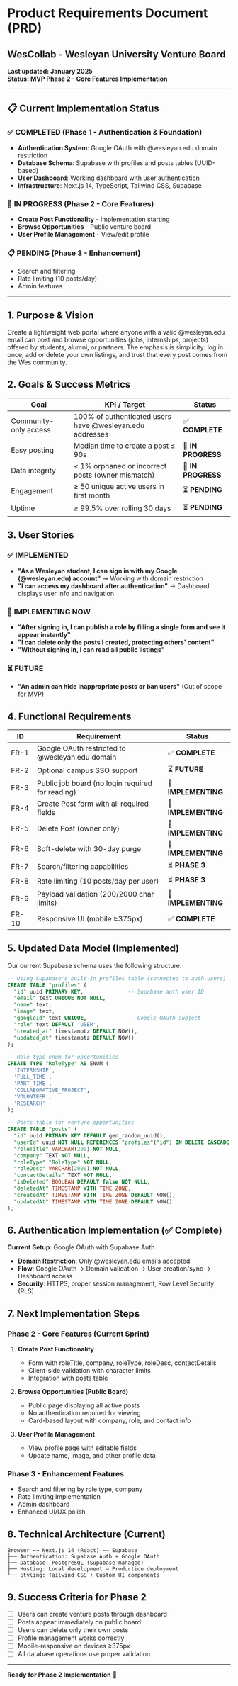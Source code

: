 # Product Requirements Document (PRD)
## WesCollab - Wesleyan University Venture Board
**Last updated: January 2025**  
**Status: MVP Phase 2 - Core Features Implementation**

---

## 📋 Current Implementation Status

### ✅ **COMPLETED (Phase 1 - Authentication & Foundation)**
- **Authentication System**: Google OAuth with @wesleyan.edu domain restriction
- **Database Schema**: Supabase with profiles and posts tables (UUID-based)
- **User Dashboard**: Working dashboard with user authentication
- **Infrastructure**: Next.js 14, TypeScript, Tailwind CSS, Supabase

### 🔄 **IN PROGRESS (Phase 2 - Core Features)**
- **Create Post Functionality** - Implementation starting
- **Browse Opportunities** - Public venture board
- **User Profile Management** - View/edit profile

### 📋 **PENDING (Phase 3 - Enhancement)**
- Search and filtering
- Rate limiting (10 posts/day)
- Admin features

---

## 1. Purpose & Vision
Create a lightweight web portal where anyone with a valid @wesleyan.edu email can post and browse opportunities (jobs, internships, projects) offered by students, alumni, or partners. The emphasis is simplicity: log in once, add or delete your own listings, and trust that every post comes from the Wes community.

## 2. Goals & Success Metrics
| Goal | KPI / Target | Status |
|------|--------------|--------|
| Community-only access | 100% of authenticated users have @wesleyan.edu addresses | ✅ **COMPLETE** |
| Easy posting | Median time to create a post ≤ 90s | 🔄 **IN PROGRESS** |
| Data integrity | < 1% orphaned or incorrect posts (owner mismatch) | 🔄 **IN PROGRESS** |
| Engagement | ≥ 50 unique active users in first month | ⏳ **PENDING** |
| Uptime | ≥ 99.5% over rolling 30 days | ⏳ **PENDING** |

## 3. User Stories

### ✅ **IMPLEMENTED**
- **"As a Wesleyan student, I can sign in with my Google (@wesleyan.edu) account"** → Working with domain restriction
- **"I can access my dashboard after authentication"** → Dashboard displays user info and navigation

### 🔄 **IMPLEMENTING NOW**
- **"After signing in, I can publish a role by filling a single form and see it appear instantly"**
- **"I can delete only the posts I created, protecting others' content"**
- **"Without signing in, I can read all public listings"**

### ⏳ **FUTURE**
- **"An admin can hide inappropriate posts or ban users"** (Out of scope for MVP)

## 4. Functional Requirements

| ID | Requirement | Status |
|----|-------------|--------|
| FR-1 | Google OAuth restricted to @wesleyan.edu domain | ✅ **COMPLETE** |
| FR-2 | Optional campus SSO support | ⏳ **FUTURE** |
| FR-3 | Public job board (no login required for reading) | 🔄 **IMPLEMENTING** |
| FR-4 | Create Post form with all required fields | 🔄 **IMPLEMENTING** |
| FR-5 | Delete Post (owner only) | 🔄 **IMPLEMENTING** |
| FR-6 | Soft-delete with 30-day purge | 🔄 **IMPLEMENTING** |
| FR-7 | Search/filtering capabilities | ⏳ **PHASE 3** |
| FR-8 | Rate limiting (10 posts/day per user) | ⏳ **PHASE 3** |
| FR-9 | Payload validation (200/2000 char limits) | 🔄 **IMPLEMENTING** |
| FR-10 | Responsive UI (mobile ≥375px) | ✅ **COMPLETE** |

## 5. Updated Data Model (Implemented)

Our current Supabase schema uses the following structure:

```sql
-- Using Supabase's built-in profiles table (connected to auth.users)
CREATE TABLE "profiles" (
  "id" uuid PRIMARY KEY,              -- Supabase auth user ID
  "email" text UNIQUE NOT NULL,
  "name" text,
  "image" text,
  "googleId" text UNIQUE,             -- Google OAuth subject
  "role" text DEFAULT 'USER',
  "created_at" timestamptz DEFAULT NOW(),
  "updated_at" timestamptz DEFAULT NOW()
);

-- Role type enum for opportunities
CREATE TYPE "RoleType" AS ENUM (
  'INTERNSHIP',
  'FULL_TIME', 
  'PART_TIME',
  'COLLABORATIVE_PROJECT',
  'VOLUNTEER',
  'RESEARCH'
);

-- Posts table for venture opportunities
CREATE TABLE "posts" (
  "id" uuid PRIMARY KEY DEFAULT gen_random_uuid(),
  "userId" uuid NOT NULL REFERENCES "profiles"("id") ON DELETE CASCADE,
  "roleTitle" VARCHAR(200) NOT NULL,
  "company" TEXT NOT NULL,
  "roleType" "RoleType" NOT NULL,
  "roleDesc" VARCHAR(2000) NOT NULL,
  "contactDetails" TEXT NOT NULL,
  "isDeleted" BOOLEAN DEFAULT false NOT NULL,
  "deletedAt" TIMESTAMP WITH TIME ZONE,
  "createdAt" TIMESTAMP WITH TIME ZONE DEFAULT NOW(),
  "updatedAt" TIMESTAMP WITH TIME ZONE DEFAULT NOW()
);
```

## 6. Authentication Implementation (✅ Complete)

**Current Setup**: Google OAuth with Supabase Auth
- **Domain Restriction**: Only @wesleyan.edu emails accepted
- **Flow**: Google OAuth → Domain validation → User creation/sync → Dashboard access
- **Security**: HTTPS, proper session management, Row Level Security (RLS)

## 7. Next Implementation Steps

### **Phase 2 - Core Features (Current Sprint)**

1. **Create Post Functionality**
   - Form with roleTitle, company, roleType, roleDesc, contactDetails
   - Client-side validation with character limits
   - Integration with posts table

2. **Browse Opportunities (Public Board)**
   - Public page displaying all active posts
   - No authentication required for viewing
   - Card-based layout with company, role, and contact info

3. **User Profile Management**
   - View profile page with editable fields
   - Update name, image, and other profile data

### **Phase 3 - Enhancement Features**
- Search and filtering by role type, company
- Rate limiting implementation
- Admin dashboard
- Enhanced UI/UX polish

## 8. Technical Architecture (Current)

```
Browser ←→ Next.js 14 (React) ←→ Supabase
├── Authentication: Supabase Auth + Google OAuth
├── Database: PostgreSQL (Supabase managed)
├── Hosting: Local development → Production deployment
└── Styling: Tailwind CSS + Custom UI components
```

## 9. Success Criteria for Phase 2

- [ ] Users can create venture posts through dashboard
- [ ] Posts appear immediately on public board
- [ ] Users can delete only their own posts
- [ ] Profile management works correctly
- [ ] Mobile-responsive on devices ≥375px
- [ ] All database operations use proper validation

---

**Ready for Phase 2 Implementation** 🚀